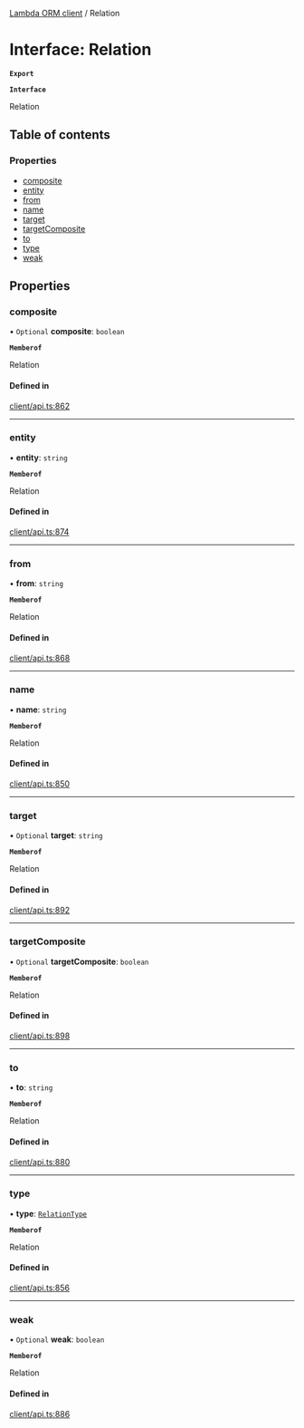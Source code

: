 [Lambda ORM client](../README.md) / Relation

# Interface: Relation

**`Export`**

**`Interface`**

Relation

## Table of contents

### Properties

- [composite](Relation.md#composite)
- [entity](Relation.md#entity)
- [from](Relation.md#from)
- [name](Relation.md#name)
- [target](Relation.md#target)
- [targetComposite](Relation.md#targetcomposite)
- [to](Relation.md#to)
- [type](Relation.md#type)
- [weak](Relation.md#weak)

## Properties

### composite

• `Optional` **composite**: `boolean`

**`Memberof`**

Relation

#### Defined in

[client/api.ts:862](https://github.com/FlavioLionelRita/lambdaorm-client-node/blob/4059abb/src/lib/client/api.ts#L862)

___

### entity

• **entity**: `string`

**`Memberof`**

Relation

#### Defined in

[client/api.ts:874](https://github.com/FlavioLionelRita/lambdaorm-client-node/blob/4059abb/src/lib/client/api.ts#L874)

___

### from

• **from**: `string`

**`Memberof`**

Relation

#### Defined in

[client/api.ts:868](https://github.com/FlavioLionelRita/lambdaorm-client-node/blob/4059abb/src/lib/client/api.ts#L868)

___

### name

• **name**: `string`

**`Memberof`**

Relation

#### Defined in

[client/api.ts:850](https://github.com/FlavioLionelRita/lambdaorm-client-node/blob/4059abb/src/lib/client/api.ts#L850)

___

### target

• `Optional` **target**: `string`

**`Memberof`**

Relation

#### Defined in

[client/api.ts:892](https://github.com/FlavioLionelRita/lambdaorm-client-node/blob/4059abb/src/lib/client/api.ts#L892)

___

### targetComposite

• `Optional` **targetComposite**: `boolean`

**`Memberof`**

Relation

#### Defined in

[client/api.ts:898](https://github.com/FlavioLionelRita/lambdaorm-client-node/blob/4059abb/src/lib/client/api.ts#L898)

___

### to

• **to**: `string`

**`Memberof`**

Relation

#### Defined in

[client/api.ts:880](https://github.com/FlavioLionelRita/lambdaorm-client-node/blob/4059abb/src/lib/client/api.ts#L880)

___

### type

• **type**: [`RelationType`](../enums/RelationType.md)

**`Memberof`**

Relation

#### Defined in

[client/api.ts:856](https://github.com/FlavioLionelRita/lambdaorm-client-node/blob/4059abb/src/lib/client/api.ts#L856)

___

### weak

• `Optional` **weak**: `boolean`

**`Memberof`**

Relation

#### Defined in

[client/api.ts:886](https://github.com/FlavioLionelRita/lambdaorm-client-node/blob/4059abb/src/lib/client/api.ts#L886)
